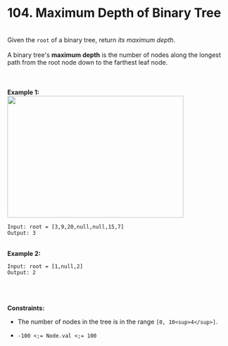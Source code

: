 # 104. Maximum Depth of Binary Tree

<br />Given the `root` of a binary tree, return <em>its maximum depth</em>.<br />
<br />A binary tree's **maximum depth** is the number of nodes along the longest path from the root node down to the farthest leaf node.<br />
<br /> <br />
<br />**Example 1:**<br />
<img alt="" src="https://assets.leetcode.com/uploads/2020/11/26/tmp-tree.jpg" style="width:400px;height:277px"/>
```
Input: root = [3,9,20,null,null,15,7]
Output: 3
```
<br />**Example 2:**<br />
```
Input: root = [1,null,2]
Output: 2
```
<br /> <br />
<br />**Constraints:**<br />

* The number of nodes in the tree is in the range `[0, 10<sup>4</sup>]`.

* `-100 <;= Node.val <;= 100`